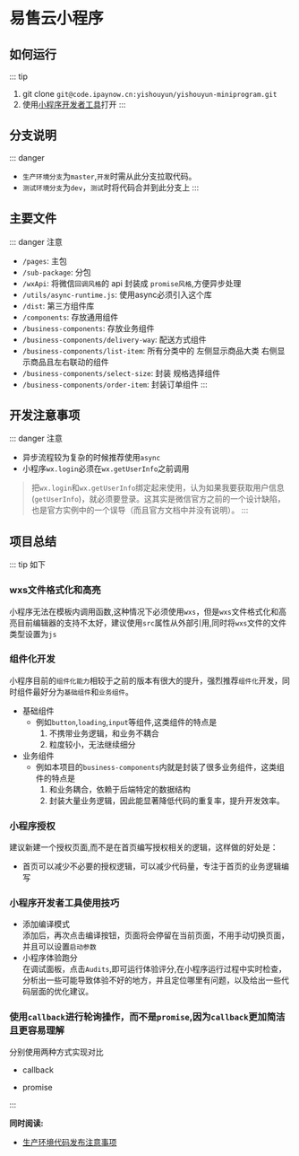 # 易售云小程序

## 如何运行
::: tip 
1. git clone `git@code.ipaynow.cn:yishouyun/yishouyun-miniprogram.git`
2. 使用[小程序开发者工具](https://developers.weixin.qq.com/miniprogram/dev/devtools/download.html)打开
:::

## 分支说明
::: danger 
- `生产环境分支`为`master`,`开发`时需从此分支拉取代码。
- `测试环境分支`为`dev`，`测试`时将代码合并到此分支上
:::



## 主要文件
::: danger 注意
- `/pages`: 主包
- `/sub-package`: 分包
- `/wxApi`: 将微信`回调风格`的 api 封装成 `promise风格`,方便异步处理
- `/utils/async-runtime.js`: 使用async必须引入这个库
- `/dist`: 第三方组件库
- `/components`: 存放通用组件
- `/business-components`: 存放业务组件
- `/business-components/delivery-way`: 配送方式组件
- `/business-components/list-item`: 所有分类中的 左侧显示商品大类 右侧显示商品且左右联动的组件
- `/business-components/select-size`: 封装 规格选择组件
- `/business-components/order-item`: 封装订单组件
:::


## 开发注意事项
::: danger 注意
- 异步流程较为复杂的时候推荐使用`async`
- 小程序`wx.login`必须在`wx.getUserInfo`之前调用
> 把`wx.login`和`wx.getUserInfo`绑定起来使用，认为如果我要获取用户信息(`getUserInfo`)，就必须要登录。这其实是微信官方之前的一个设计缺陷，也是官方实例中的一个误导（而且官方文档中并没有说明）。 
:::

## 项目总结
::: tip 如下
### wxs文件格式化和高亮<br>
小程序无法在模板内调用函数,这种情况下必须使用`wxs`，但是`wxs`文件格式化和高亮目前编辑器的支持不太好，建议使用`src`属性从外部引用,同时将`wxs`文件的文件类型设置为`js`
### 组件化开发<br>
小程序目前的`组件化能力`相较于之前的版本有很大的提升，强烈推荐`组件化`开发，同时组件最好分为`基础组件`和`业务组件`。
- 基础组件
   - 例如`button`,`loading`,`input`等组件,这类组件的特点是
     1. 不携带业务逻辑，和业务不耦合
     2. 粒度较小，无法继续细分
- 业务组件
  - 例如本项目的`business-components`内就是封装了很多业务组件，这类组件的特点是
    1. 和业务耦合，依赖于后端特定的数据结构     
    2. 封装大量业务逻辑，因此能显著降低代码的重复率，提升开发效率。
### 小程序授权<br>
建议新建一个授权页面,而不是在首页编写授权相关的逻辑，这样做的好处是：
- 首页可以减少不必要的授权逻辑，可以减少代码量，专注于首页的业务逻辑编写
### 小程序开发者工具使用技巧<br>
- 添加编译模式<br>
添加后，再次点击编译按钮，页面将会停留在当前页面，不用手动切换页面，并且可以设置`启动参数`
- 小程序体验跑分<br>
在调试面板，点击`Audits`,即可运行体验评分,在小程序运行过程中实时检查，分析出一些可能导致体验不好的地方，并且定位哪里有问题，以及给出一些代码层面的优化建议。
### 使用`callback`进行轮询操作，而不是`promise`,因为`callback`更加简洁且更容易理解
分别使用两种方式实现对比
- callback

- promise

:::




**同时阅读:** 

- [生产环境代码发布注意事项](/生产环境代码发布注意事项/必看.md)
